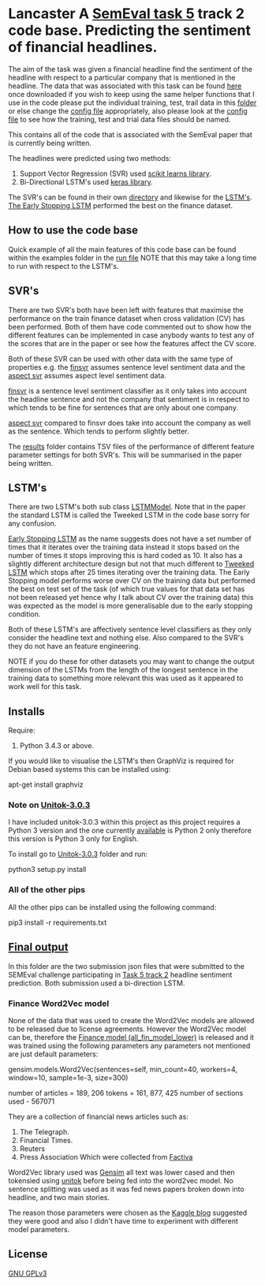 # Lancaster A [SemEval task 5](http://alt.qcri.org/semeval2017/task5/) track 2 code base. Predicting the sentiment of financial headlines.

The aim of the task was given a financial headline find the sentiment of the
headline with respect to a particular company that is mentioned in the headline.
The data that was associated with this task can be found [here](https://bitbucket.org/ssix-project/semeval-2017-task-5-subtask-2/)
once downloaded if you wish to keep using the same helper functions that I use in
the code please put the individual training, test, trail data in this [folder](./data/finance)
or else change the [config file](./config.yml) appropriately, also please look at
the [config file](./config.yml) to see how the training, test and trial data files
should be named.

This contains all of the code that is associated with the SemEval paper that is
currently being written.

The headlines were predicted using two methods:
1. Support Vector Regression (SVR) used [scikit learns library](http://scikit-learn.org/stable/index.html).
2. Bi-Directional LSTM's used [keras library](https://keras.io/).

The SVR's can be found in their own [directory](./svrs) and likewise for the
[LSTM's](./lstms). [The Early Stopping LSTM](./lstms/EarlyStoppingLSTM.py) performed the best on the finance
dataset.

## How to use the code base

Quick example of all the main features of this code base can be found within the examples folder
in the [run file](./examples/run.py) NOTE that this may take a long time to run with respect to the LSTM's.

## SVR's

There are two SVR's both have been left with features that maximise the performance
on the train finance dataset when cross validation (CV) has been performed. Both of them have
code commented out to show how the different features can be implemented in case
anybody wants to test any of the scores that are in the paper or see how the
features affect the CV score.

Both of these SVR can be used with other data with the same type of properties e.g.
the [finsvr](./svrs/finsvr.py) assumes sentence level sentiment data and the
[aspect svr](./svrs/aspect_finsvr.py) assumes aspect level sentiment data.


[finsvr](./svrs/finsvr.py) is a sentence level sentiment classifier as it only takes
into account the headline sentence and not the company that sentiment is in
respect to which tends to be fine for sentences that are only about one company.

[aspect svr](./svrs/aspect_finsvr.py) compared to finsvr does take into account
the company as well as the sentence. Which tends to perform slightly better.

The [results](./results) folder contains TSV files of the performance of different
feature parameter settings for both SVR's. This will be summarised in the paper being
written.

## LSTM's

There are two LSTM's both sub class [LSTMModel](./lstms/LSTMModel.py). Note that
in the paper the standard LSTM is called the Tweeked LSTM in the code base sorry for any 
confusion.

[Early Stopping LSTM](./lstms/EarlyStoppingLSTM.py) as the name suggests does not have a set number of times
that it iterates over the training data instead it stops based on the number of
times it stops improving this is hard coded as 10. It also has a slightly different
architecture design but not that much different to [Tweeked LSTM](./lstms/TweekedLSTM.py) which stops
after 25 times iterating over the training data. The Early Stopping model performs
worse over CV on the training data but performed the best on test set of the
task (of which true values for that data set has not been released yet hence why I
talk about CV over the training data) this was expected as the model is more
generalisable due to the early stopping condition.

Both of these LSTM's are affectively sentence level classifiers as they only consider
the headline text and nothing else. Also compared to the SVR's they do not have an
feature engineering.

NOTE if you do these for other datasets you may want to change the output dimension
of the LSTMs from the length of the longest sentence in the training data to something
more relevant this was used as it appeared to work well for this task.

## Installs

Require:
1. Python 3.4.3 or above.

If you would like to visualise the LSTM's then GraphViz is required for Debian based
systems this can be installed using:

apt-get install graphviz

### Note on [Unitok-3.0.3](./unitok-3.0.3)

I have included unitok-3.0.3 within this project as this project requires a Python 3
version and the one currently [available](http://corpus.tools/wiki/Unitok) is
Python 2 only therefore this version is Python 3 only for English.

To install go to [Unitok-3.0.3](./unitok-3.0.3) folder and run:

python3 setup.py install

### All of the other pips

All the other pips can be installed using the following command:

pip3 install -r requirements.txt


## [Final output](./final_output)

In this folder are the two submission json files that were submitted to the
SEMEval challenge participating in [Task 5 track 2](http://alt.qcri.org/semeval2017/task5/) headline sentiment prediction. Both submission used a bi-direction LSTM.



### Finance Word2Vec model

None of the data that was used to create the Word2Vec models are allowed to be
released due to license agreements. However the Word2Vec model can be, therefore
the [Finance model (all_fin_model_lower)](./models/word2vec_models/) is released
and it was trained using the following parameters any parameters not mentioned are
just default parameters:

gensim.models.Word2Vec(sentences=self, min_count=40, workers=4, window=10, sample=1e-3, size=300)

number of articles = 189, 206
tokens = 161, 877, 425
number of sections used - 567071

They are a collection of financial news articles such as:
1. The Telegraph.
2. Financial Times.
3. Reuters
4. Press Association
Which were collected from  [Factiva](https://global.factiva.com/factivalogin/login.asp?productname=global)

Word2Vec library used was [Gensim](https://radimrehurek.com/gensim/models/word2vec.html)
all text was lower cased and then tokensied using [unitok](./unitok-3.0.3) before being
fed into the word2vec model. No sentence splitting was used as it was fed news papers broken down into headline, and two main stories.

The reason those parameters were chosen as the [Kaggle blog](https://www.kaggle.com/c/word2vec-nlp-tutorial/details/part-2-word-vectors)
suggested they were good and also I didn't have time to experiment with different model parameters.

## License

[GNU GPLv3](https://choosealicense.com/licenses/gpl-3.0/)
